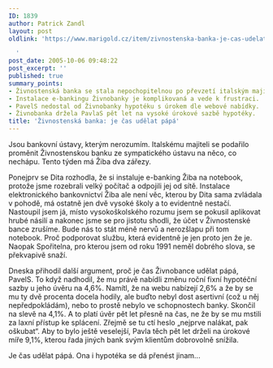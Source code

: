 ```yaml
---
ID: 1839
author: Patrick Zandl
layout: post
oldlink: 'https://www.marigold.cz/item/zivnostenska-banka-je-cas-udelat-papa

  '
post_date: 2005-10-06 09:48:22
post_excerpt: ''
published: true
summary_points:
- Živnostenská banka se stala nepochopitelnou po převzetí italským majitelem.
- Instalace e-bankingu Živnobanky je komplikovaná a vede k frustraci.
- PavelS nedostal od Živnobanky hypotéku s úrokem dle webové nabídky.
- Živnobanka držela PavlaS pět let na vysoké úrokové sazbě hypotéky.
title: 'Živnostenská banka: je čas udělat pápá'
---
```


<p>Jsou bankovní ústavy, kterým nerozumím. Italskému majiteli se podařilo proměnit Živnostenskou banku ze sympatického ústavu na něco, co nechápu. Tento týden má Žiba dva zářezy.</p>

<p>Ponejprv se Dita rozhodla, že si instaluje e-banking Žiba na notebook, protože jsme rozebrali velký počítač a odpojili jej od sítě. Instalace elektronického bankovnictví Žiba ale není věc, kterou by Dita sama zvládala v pohodě, má ostatně jen dvě vysoké školy a to evidentně nestačí. Nastoupil jsem já, místo vysokoškolského rozumu jsem se pokusil aplikovat hrubé násilí a nakonec jsme se pro jistotu shodli, že účet v Živnostenské bance zrušíme. Bude nás to stát méně nervů a nerozšlapu při tom notebook. Proč podporovat službu, která evidentně je jen proto jen že je. Naopak Spořitelna, pro kterou jsem od roku 1991 neměl dobrého slova, se překvapivě snaží. </p>

<p>Dneska přihodil další argument, proč je čas Živnobance udělat pápá, PavelS. To když nadhodil, že mu právě nabídli změnu roční fixní hypotéční sazby u jeho úvěru na 4,6%. Namítl, že na webu nabízejí 2,6% a že by se mu ty dvě procenta docela hodily, ale buďto nebyl dost asertivní (což u něj nepředpokládám), nebo to prostě nebylo ve schopnostech banky. Skončil na slevě na 4,1%. A to platí úvěr pět let přesně na čas, ne že by se mu mstili za laxní přístup ke splácení. Zřejmě se tu ctí heslo „nejprve nalákat, pak oškubat“. Aby to bylo ještě veselejší, Pavla těch pět let drželi na úrokové míře 9,1%, kterou řada jiných bank svým klientům dobrovolně snížila.</p>

<p>Je čas udělat pápá. Ona i hypotéka se dá přenést jinam...
</p>